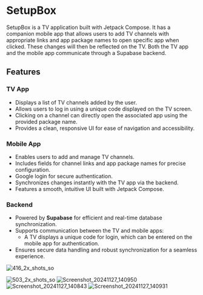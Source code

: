 
# SetupBox

SetupBox is a TV application built with Jetpack Compose. It has a companion mobile app that allows users to add TV channels with appropriate links and app package names to open specific app when clicked. These changes will then be reflected on the TV. Both the TV app and the mobile app communicate through a Supabase backend.

## Features

### TV App
- Displays a list of TV channels added by the user.
- Allows users to log in using a unique code displayed on the TV screen.
- Clicking on a channel can directly open the associated app using the provided package name.
- Provides a clean, responsive UI for ease of navigation and accessibility.

### Mobile App
- Enables users to add and manage TV channels.
 - Includes fields for channel links and app package names for precise configuration.
- Google login for secure authentication.
- Synchronizes changes instantly with the TV app via the backend.
- Features a smooth, intuitive UI built with Jetpack Compose.

### Backend
- Powered by **Supabase** for efficient and real-time database synchronization.
- Supports communication between the TV and mobile apps:
  - A TV displays a unique code for login, which can be entered on the mobile app for authentication.
- Ensures secure data handling and robust synchronization for a seamless experience.

 
  
![416_2x_shots_so](https://github.com/user-attachments/assets/31d091be-1540-450d-87cf-6d17e6199a88)


![503_2x_shots_so](https://github.com/user-attachments/assets/f921d293-dddb-4d3e-8c14-cc9f4dd29ad8)
![Screenshot_20241127_140950](https://github.com/user-attachments/assets/b5c6c907-fab0-448c-b197-20d82c0b592d)
![Screenshot_20241127_140843](https://github.com/user-attachments/assets/d703432d-eb11-4e0d-bd54-57cf82eba7e9)
![Screenshot_20241127_140931](https://github.com/user-attachments/assets/bf0e4e1b-3f4c-4aa3-b844-3e5f1f5859d1)

